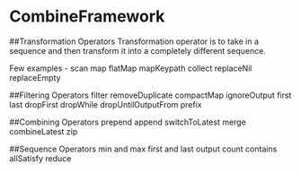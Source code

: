 # CombineFramework
##Transformation Operators
Transformation operator is to take in a sequence and then transform it into a completely different sequence.

Few examples -
scan
map
flatMap
mapKeypath
collect
replaceNil
replaceEmpty


##Filtering Operators
filter
removeDuplicate
compactMap
ignoreOutput
first
last
dropFirst
dropWhile
dropUntilOutputFrom
prefix


##Combining Operators
prepend
append
switchToLatest
merge
combineLatest
zip

##Sequence Operators
min and max
first and last
output
count
contains
allSatisfy
reduce
